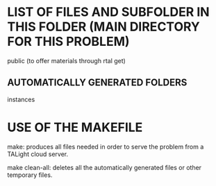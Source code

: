 # LIST OF FILES AND SUBFOLDER IN THIS FOLDER (MAIN DIRECTORY FOR THIS PROBLEM)
public (to offer materials through rtal get)

## AUTOMATICALLY GENERATED FOLDERS 

instances

# USE OF THE MAKEFILE

make: produces all files needed in order to serve the problem from a TALight cloud server.

make clean-all: deletes all the automatically generated files or other temporary files.
